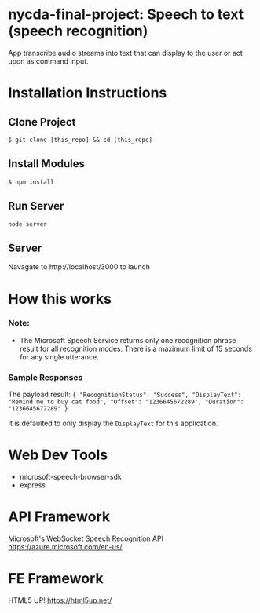 # nycda-final-project: Speech to text (speech recognition)
App transcribe audio streams into text that can display to the user or act upon as command input. 

# Installation Instructions
## Clone Project
``$ git clone [this_repo] && cd [this_repo]``

## Install Modules
``$ npm install``

## Run Server
``node server``

## Server
Navagate to http://localhost/3000 to launch

# How this works

### Note:
* The Microsoft Speech Service returns only one recognition phrase result for all recognition modes. There is a maximum limit of 15 seconds for any single utterance.

### Sample Responses
The payload result:
``{
  "RecognitionStatus": "Success",
  "DisplayText": "Remind me to buy cat food",
  "Offset": "1236645672289",
  "Duration": "1236645672289"
}``

It is defaulted to only display the ``DisplayText`` for this application.

# Web Dev Tools
* microsoft-speech-browser-sdk
* express

# API Framework
Microsoft's WebSocket Speech Recognition API
https://azure.microsoft.com/en-us/

# FE Framework
HTML5 UP! https://html5up.net/


